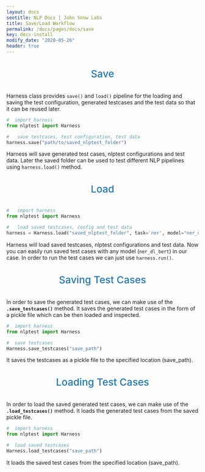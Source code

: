 ```yaml
---
layout: docs
seotitle: NLP Docs | John Snow Labs
title: Save/Load Workflow
permalink: /docs/pages/docs/save
key: docs-install
modify_date: "2020-05-26"
header: true
---
```


<div class="main-docs" markdown="1"><div class="h3-box" markdown="1">

<div class="heading" id="saving">Save</div>

Harness class provides `save()` and `load()` pipeline for the loading and saving the test configuration, generated testcases and the test data so that it can be reused later.
      
```python
#  import harness
from nlptest import Harness

#   save testcases, test configuration, test data  
harness.save("path/to/saved_nlptest_folder")
```

Harness will save generated test cases, nlptest configurations and test data. Later the saved folder can be used to test
 different NLP pipelines using `harness.load()` method.

<div class="heading" id="loading">Load</div>
 
```python
#   import harness
from nlptest import Harness

#   load saved testcases, config and test data
harness = Harness.load("saved_nlptest_folder", task='ner', model="ner_dl_bert", hub="johnsnowlabs")
```

Harness will load saved testcases, nlptest configurations and test data. Now you can easily run saved test cases with any model
(`ner_dl_bert`) in our case. In order to run the test cases we can just use `harness.run()`.

 <div class="heading" id="saving-testcase">Saving Test Cases</div>

 In order to save the generated test cases, we can make use of the **`.save_testcases()`** method. It saves the generated test cases in the form of a pickle file which can be then loaded and inspected.

```python
#  import harness
from nlptest import Harness

#  save testcases
Harness.save_testcases("save_path")
```
It saves the testcases as a pickle file to the specified location (save_path). 


 <div class="heading" id="loading-testcase">Loading Test Cases</div>

 In order to load the saved generated test cases, we can make use of the **`.load_testcases()`** method. It loads the generated test cases from the saved pickle file.

```python
#  import harness
from nlptest import Harness

#  load saved testcases
Harness.load_testcases("save_path")
```
It loads the saved test cases from the specified location (save_path). 


<style>
  .heading {
    text-align: center;
    font-size: 26px;
    font-weight: 500;
    padding-top: 20px;
    padding-bottom: 20px;
  }

  #saving {
    color: #1E77B7;
  }
  
  #loading {
    color: #1E77B7;
  }

  #saving-testcase {
    color: #1E77B7;
  }
  
  #loading-testcase {
    color: #1E77B7;
  }
  
  

</style>

</div></div>